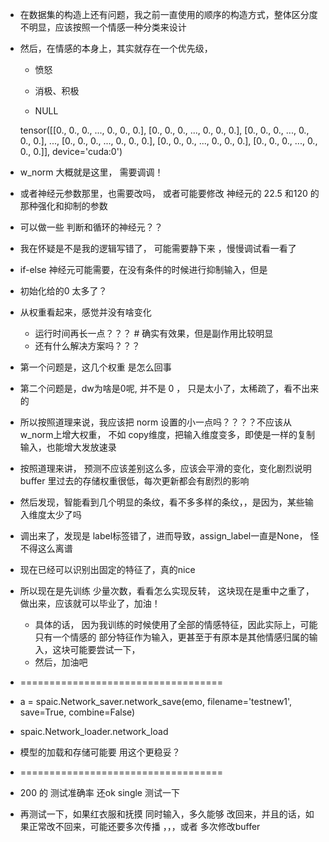 + 在数据集的构造上还有问题，我之前一直使用的顺序的构造方式，整体区分度不明显，应该按照一个情感一种分类来设计
+ 然后，在情感的本身上，其实就存在一个优先级，
    
    
    + 愤怒


    + 消极、积极


    + NULL



    tensor([[0., 0., 0.,  ..., 0., 0., 0.],
        [0., 0., 0.,  ..., 0., 0., 0.],
        [0., 0., 0.,  ..., 0., 0., 0.],
        ...,
        [0., 0., 0.,  ..., 0., 0., 0.],
        [0., 0., 0.,  ..., 0., 0., 0.],
        [0., 0., 0.,  ..., 0., 0., 0.]], device='cuda:0')



+ w_norm  大概就是这里， 需要调调！

+ 或者神经元参数那里，也需要改吗， 或者可能要修改 神经元的 22.5 和120 的那种强化和抑制的参数

+ 可以做一些 判断和循环的神经元？？

+ 我在怀疑是不是我的逻辑写错了， 可能需要静下来 ，慢慢调试看一看了

+ if-else 神经元可能需要，在没有条件的时候进行抑制输入，但是

+ 初始化给的0 太多了？

+ 从权重看起来，感觉并没有啥变化

    + 运行时间再长一点？？？ # 确实有效果，但是副作用比较明显
    + 还有什么解决方案吗？？？ 

+ 第一个问题是，这几个权重 是怎么回事
+ 第二个问题是，dw为啥是0呢, 并不是 0 ， 只是太小了，太稀疏了，看不出来的
+ 所以按照道理来说，我应该把 norm 设置的小一点吗？？？？不应该从 w_norm上增大权重， 不如 copy维度，把输入维度变多，即使是一样的复制输入，也能增大发放速录
+ 按照道理来讲， 预测不应该差别这么多，应该会平滑的变化，变化剧烈说明buffer 里过去的存储权重很低，每次更新都会有剧烈的影响
+ 然后发现，智能看到几个明显的条纹，看不多多样的条纹，，是因为，某些输入维度太少了吗



+ 调出来了，发现是 label标签错了，进而导致，assign_label一直是None， 怪不得这么离谱

+ 现在已经可以识别出固定的特征了，真的nice

+ 所以现在是先训练 少量次数，看看怎么实现反转， 这块现在是重中之重了，做出来，应该就可以毕业了，加油！
    - 具体的话， 因为我训练的时候使用了全部的情感特征，因此实际上，可能只有一个情感的 部分特征作为输入，更甚至于有原本是其他情感归属的输入，这块可能要尝试一下，
    - 然后，加油吧

+ ===================================

+ a = spaic.Network_saver.network_save(emo, filename='testnew1', save=True, combine=False)

+ spaic.Network_loader.network_load

+ 模型的加载和存储可能要 用这个更稳妥？

+ ===================================


+ 200 的 测试准确率 还ok  single 测试一下

+ 再测试一下，如果红衣服和抚摸 同时输入，多久能够 改回来，并且的话，如果正常改不回来，可能还要多次传播 ，，，或者 多次修改buffer 

